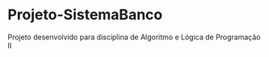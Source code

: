 # Projeto-SistemaBanco
Projeto desenvolvido para disciplina de Algoritmo e Lógica de Programação II
